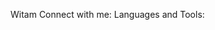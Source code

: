 Witam
Connect with me: <A HREF="https://www.instagram.com/mxreem/"></A>
Languages and Tools:
<A HREF="https://raw.githubusercontent.com/github/explore/80688e429a7d4ef2fca1e82350fe8e3517d3494d/topics/visual-studio-code/visual-studio-code.png
"></A> 

